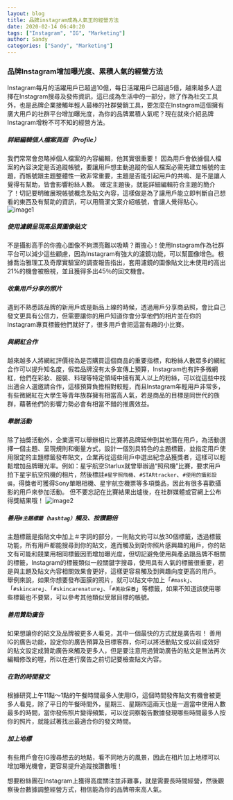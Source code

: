 ```yaml
---
layout: blog
title: 品牌instagram成為人氣王的經營方法
date: 2020-02-14 06:40:20
tags: ["Instagram", "IG", "Marketing"]
author: Sandy
categories: ["Sandy", "Marketing"]
---
```


### 品牌Instagram增加曝光度、累積人氣的經營方法
Instagram每月的活躍用戶已超過10億，每日活躍用戶已超過5億，越來越多人選擇在Instagram搜尋及發佈資訊，這已成為生活中的一部分，除了作為社交工具外，也是品牌企業接觸年輕人最棒的社群營銷工具，要怎麼在Instagram這個擁有廣大用戶的社群平台增加曝光度，為你的品牌累積人氣呢？現在就來介紹品牌Instagram增粉不可不知的經營方法。

<!-- more -->

##### 詳細編輯個人檔案頁面（Profile）
我們常常會忽略掉個人檔案的內容編輯，他其實很重要！
因為用戶會依據個人檔案的內容決定是否追蹤帳號，要讓用戶想主動追蹤的個人檔案必需先建立帳號的主題，而帳號跟主題整體性一致非常重要，主題是否能引起用戶的共鳴、是不是讓人覺得有幫助，皆會影響粉絲人數。
確定主題後，就能詳細編輯符合主題的簡介了！切記要明確展現帳號概念及貼文內容，這樣做是為了讓用戶能立即判斷自己想看的東西及有幫助的資訊，可以用簡潔文案介紹帳號，會讓人覺得貼心。
![image1](image1.jpg)

##### 使用濾鏡呈現高品質圖像貼文
不是攝影高手的你擔心圖像不夠漂亮難以吸睛？甭擔心！使用Instagram作為社群平台可以減少這些顧慮，因為Instagram有強大的濾鏡功能，可以幫圖像增色。根據喬治雅理工及奇摩實驗室的調查報告指出，套用濾鏡的圖像貼文比未使用的高出21%的機會被檢視，並且獲得多出45％的回文機會。

##### 收集用戶分享的照片
遇到不熟悉該品牌的新用戶或是新品上線的時候，透過用戶分享商品照，會比自己發文更具有公信力，但需要讓你的用戶知道你會分享他們的相片並在你的Instagram專頁標籤他們就好了，很多用戶會把這當有趣的小比賽。

##### 與網紅合作
越來越多人將網紅評價視為是否購買這個商品的重要指標，和粉絲人數眾多的網紅合作可以提升知名度，假若品牌沒有太多宣傳上預算，Instagram也有許多微網紅，他們在彩妝、服裝、料理等特定領域中擁有萬人以上的粉絲，可以從這些中找出適合人選邀請合作，這樣預算負擔相對較輕，而且Instagram年輕用戶非常多，有些微網紅在大學生等青年族群擁有相當高人氣，若是商品的目標是同世代的族群，藉著他們的影響力勢必會有相當不錯的推廣效益。

##### 舉辦活動
除了抽獎活動外，企業還可以舉辦相片比賽將品牌延伸到其他潛在用戶，為活動選擇一個主題、呈現規則和衡量方式，設計一個別具特色的主題標籤，並指定用戶使用限定的主題標籤發布貼文，企業再從這些用戶中選出紀念品獲獎者，這樣可以輕鬆增加品牌曝光率。例如：星宇航空Starlux就曾舉辦過“照飛機”比賽，要求用戶拍下星宇航空飛機的相片，然後標註`#星宇照飛機`、`#STARtracker`、`#使用的攝影設備`，得獎者可獲得Sony單眼相機、星宇航空機票等多項獎品，因此有很多喜歡攝影的用戶來參加活動。
但不要忘記在比賽結果出爐後，在社群媒體或官網上公布得獎結果哦！
![image2](image2.jpg)

##### 善用`#主題標籤（hashtag）`觸及、按讚翻倍
主題標籤是指貼文中加上＃字詞的部分，一則貼文約可以放30個標籤，透過標籤功能，所有用戶都能搜尋到你的貼文，進而觸及到對你照片感興趣的用戶，你的貼文有可能和競業用相同標籤因而增加曝光度，但切記避免使用與產品跟品牌不相關的標籤，Instagram的標籤類似一般關鍵字搜尋，使用具有人氣的標籤很重要，若是與主題及貼文內容相關效果會更好，這樣更容易觸及到興趣向度更高的用戶。
舉例來說，如果你想要發布面膜的照片，就可以貼文中加上「`#mask`」、「`#skincare`」、「`#skincarenature`」、「`#美妝保養`」等標籤，如果不知道該使用哪些標籤也不要緊，可以參考其他類似受眾目標的帳號。

##### 善用贊助廣告
如果想讓你的貼文及品牌被更多人看見，其中一個最快的方式就是廣告啦！
善用IG的廣告功能，設定你的廣告預算及目標客群，你可以將活動貼文或以前成效好的貼文設定成贊助廣告來觸及更多人，但是要注意用過贊助廣告的貼文是無法再次編輯修改的喔，所以在進行廣告之前切記要檢查貼文內容。

##### 在對的時間發文
根據研究上午11點～1點的午餐時間最多人使用IG，這個時間發佈貼文有機會被更多人看見，除了平日的午餐時間外，星期三、星期四這兩天也是一週當中使用人數最多的時間，當你發佈照片變得頻繁，可以從洞察報告數據發現哪些時間最多人按你的照片，就能試著找出最適合你的發文時間。

##### 加上地標
有些用戶會在IG搜尋想去的地點，看不同地方的風景，因此在相片加上地標可以增加曝光機會，更容易提升追蹤按讚數哦！

想要粉絲團在Instagram上獲得高度關注並非難事，就是需要長時間經營，然後觀察後台數據調整經營方式，相信能為你的品牌帶來高人氣。
